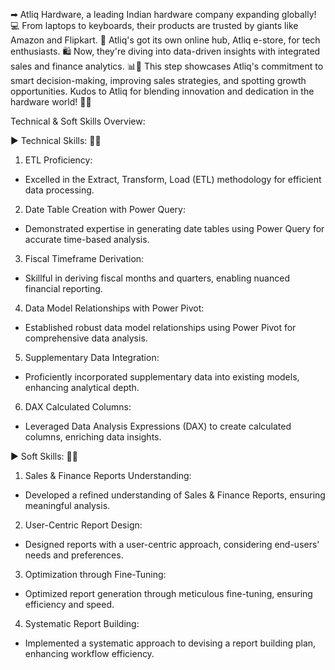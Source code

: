 ➡ Atliq Hardware, a leading Indian hardware company expanding globally! 💻 From laptops to keyboards, their products are trusted by giants like Amazon and Flipkart. 🚀 Atliq's got its own online hub, Atliq e-store, for tech enthusiasts. 🛍️ Now, they're diving into data-driven insights with integrated sales and finance analytics. 📊💼 This step showcases Atliq's commitment to smart decision-making, improving sales strategies, and spotting growth opportunities. Kudos to Atliq for blending innovation and dedication in the hardware world! 👏🔩

Technical & Soft Skills Overview:

▶ Technical Skills: 👩‍💻

1. ETL Proficiency:
- Excelled in the Extract, Transform, Load (ETL) methodology for efficient data processing.
2. Date Table Creation with Power Query: 
- Demonstrated expertise in generating date tables using Power Query for accurate time-based analysis.
3. Fiscal Timeframe Derivation: 
- Skillful in deriving fiscal months and quarters, enabling nuanced financial reporting.
4. Data Model Relationships with Power Pivot: 
- Established robust data model relationships using Power Pivot for comprehensive data analysis.
5. Supplementary Data Integration: 
- Proficiently incorporated supplementary data into existing models, enhancing analytical depth.
6. DAX Calculated Columns: 
- Leveraged Data Analysis Expressions (DAX) to create calculated columns, enriching data insights.

▶ Soft Skills: 👩‍💻

1. Sales & Finance Reports Understanding: 
- Developed a refined understanding of Sales & Finance Reports, ensuring meaningful analysis.
2. User-Centric Report Design: 
- Designed reports with a user-centric approach, considering end-users' needs and preferences.
3. Optimization through Fine-Tuning: 
- Optimized report generation through meticulous fine-tuning, ensuring efficiency and speed.
4. Systematic Report Building: 
- Implemented a systematic approach to devising a report building plan, enhancing workflow efficiency.

